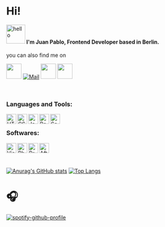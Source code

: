 
# Hi!
<img align="left" alt="hello" height="50px" src="https://media.giphy.com/media/Titt7WbFzurny/giphy.gif" />
</br>

#### I'm Juan Pablo, Frontend Developer based in Berlin.

you can also find me on 

<a href="https://jpbaez.com/" title="Website"  target="_blank" rel="nofollow"><img width="40px"  src="https://upload.wikimedia.org/wikipedia/commons/archive/c/c4/20180308223846%21Globe_icon.svg" /></a>  [![Mail](https://upload.wikimedia.org/wikipedia/commons/thumb/2/2a/High-contrast-emblem-mail.svg/48px-High-contrast-emblem-mail.svg.png)](mailto:contact@jpbaez.com)  <a href="https://www.linkedin.com/in/juan-pablo-baez-4b592235/" title="Linkedin"  target="_blank" rel="nofollow"><img width="40px" src="https://upload.wikimedia.org/wikipedia/commons/b/be/LinkedIn_logo_In-Black.svg" /></a>  <a href="https://www.instagram.com/jp_baez/" title="Instagram"  target="_blank" rel="nofollow"><img width="40px" src="https://upload.wikimedia.org/wikipedia/commons/3/3e/Instagram_simple_icon.svg" /></a>

<br/>

### Languages and Tools:
<img align="left" alt="HTML5" width="26px" src="https://upload.wikimedia.org/wikipedia/commons/6/61/HTML5_logo_and_wordmark.svg" />

<img align="left" alt="CSS3" height="26px" src="https://upload.wikimedia.org/wikipedia/commons/d/d5/CSS3_logo_and_wordmark.svg" />

<img align="left" alt="Javascript" width="26px" src="https://upload.wikimedia.org/wikipedia/commons/9/99/Unofficial_JavaScript_logo_2.svg" />

<img align="left" alt="React" width="26px" src="https://upload.wikimedia.org/wikipedia/commons/a/a7/React-icon.svg" />

<img align="left" alt="Sass" width="26px" src="https://cdn.freelogovectors.net/svg03/sass-logo.svg" />

<br/>

### Softwares:
<img align="left" alt="Visual Studio Code" width="26px" src="https://upload.wikimedia.org/wikipedia/commons/f/f3/Visual_Studio_Code_0.10.1_icon.png" />
<img align="left" alt="Photoshop" width="26px" src="https://upload.wikimedia.org/wikipedia/commons/a/af/Adobe_Photoshop_CC_icon.svg" />
<img align="left" alt="Premiere Pro" width="26px" src="https://upload.wikimedia.org/wikipedia/commons/4/40/Adobe_Premiere_Pro_CC_icon.svg" />
<img align="left" alt="After Effects" width="26px" src="https://upload.wikimedia.org/wikipedia/commons/c/cb/Adobe_After_Effects_CC_icon.svg" />

<br/>
<br/>
<br/>

[![Anurag's GitHub stats](https://github-readme-stats.vercel.app/api?username=JuanPabloBaez)](https://github.com/anuraghazra/github-readme-stats)
[![Top Langs](https://github-readme-stats.vercel.app/api/top-langs/?username=minoveaz&layout=compact)](https://github.com/anuraghazra/github-readme-stats)


# 🎧
[![spotify-github-profile](https://spotify-github-profile.vercel.app/api/view?uid=11139176730&cover_image=true&theme=natemoo-re&bar_color=53b14f&bar_color_cover=false)](https://github.com/kittinan/spotify-github-profile)



